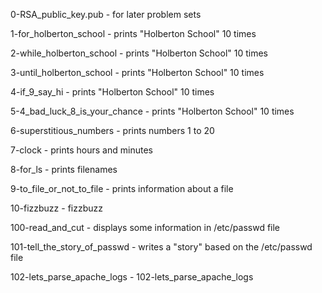 0-RSA_public_key.pub - for later problem sets

1-for_holberton_school - prints "Holberton School" 10 times

2-while_holberton_school - prints "Holberton School" 10 times

3-until_holberton_school - prints "Holberton School" 10 times

4-if_9_say_hi - prints "Holberton School" 10 times

5-4_bad_luck_8_is_your_chance - prints "Holberton School" 10 times

6-superstitious_numbers - prints numbers 1 to 20

7-clock - prints hours and minutes

8-for_ls - prints filenames

9-to_file_or_not_to_file - prints information about a file

10-fizzbuzz - fizzbuzz

100-read_and_cut - displays some information in /etc/passwd file

101-tell_the_story_of_passwd - writes a "story" based on the /etc/passwd file

102-lets_parse_apache_logs - 102-lets_parse_apache_logs
